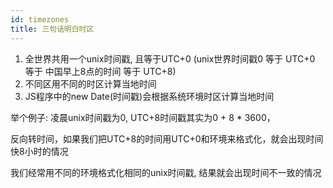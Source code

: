 ```yaml
---
id: timezones
title: 三句话明白时区
---
```


1. 全世界共用一个unix时间戳, 且等于UTC+0 (unix世界时间戳0 等于 UTC+0 等于 中国早上8点的时间 等于 UTC+8)
2. 不同区用不同的时区计算当地时间
3. JS程序中的new Date(时间戳)会根据系统环境时区计算当地时间

 

举个例子: 凌晨unix时间戳为0, UTC+8时间戳其实为0 + 8 * 3600，

反向转时间，如果我们把UTC+8的时间用UTC+0和环境来格式化，就会出现时间快8小时的情况

我们经常用不同的环境格式化相同的unix时间戳, 结果就会出现时间不一致的情况